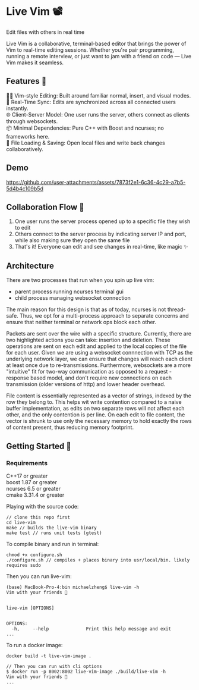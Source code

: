 # Live Vim 📽️

Edit files with others in real time

Live Vim is a collaborative, terminal-based editor that brings the power of Vim to real-time editing sessions. Whether you're pair programming, running a remote interview, or just want to jam with a friend on code — Live Vim makes it seamless.

## Features 📝

🧑‍💻 Vim-style Editing: Built around familiar normal, insert, and visual modes.  
🔁 Real-Time Sync: Edits are synchronized across all connected users instantly.  
🌐 Client-Server Model: One user runs the server, others connect as clients through websockets.  
📦 Minimal Dependencies: Pure C++ with Boost and ncurses; no frameworks here.  
📄 File Loading & Saving: Open local files and write back changes collaboratively.

## Demo

https://github.com/user-attachments/assets/7873f2e1-6c36-4c29-a7b5-5d4b4c109b5d

## Collaboration Flow 👥

1. One user runs the server process opened up to a specific file they wish to edit
2. Others connect to the server process by indicating server IP and port, while also making sure they open the same file
3. That's it! Everyone can edit and see changes in real-time, like magic ✨

## Architecture

There are two processes that run when you spin up live vim:

- parent process running ncurses terminal gui
- child process managing websocket connection

The main reason for this design is that as of today, ncurses is not thread-safe. Thus, we opt for a multi-process approach to separate concerns and ensure that neither terminal or network ops block each other.

Packets are sent over the wire with a specific structure. Currently, there are two highlighted actions you can take: insertion and deletion. These operations are sent
on each edit and applied to the local copies of the file for each user. Given we are using a websocket connnection with TCP as the underlying network layer, we can
ensure that changes will reach each client at least once due to re-transmissions. Furthermore, websockets are a more "intuitive" fit for two-way communication as
opposed to a request - response based model, and don't require new connections on each transmission (older versions of http) and lower header overhead.

File content is essentially represented as a vector of strings, indexed by the row they belong to. This helps wit write contention compared to a naive buffer
implementation, as edits on two separate rows will not affect each other, and the only contention is per line. On each edit to file content, the vector is shrunk to use
only the necessary memory to hold exactly the rows of content present, thus reducing memory footprint.

## Getting Started 🧪

### Requirements

C++17 or greater  
boost 1.87 or greater  
ncurses 6.5 or greater  
cmake 3.31.4 or greater

Playing with the source code:

```
// clone this repo first
cd live-vim
make // builds the live-vim binary
make test // runs unit tests (gtest)
```

To compile binary and run in terminal:

```
chmod +x configure.sh
./configure.sh // compiles + places binary into usr/local/bin. likely requires sudo
```

Then you can run live-vim:

```
(base) MacBook-Pro-4:bin michaelzheng$ live-vim -h
Vim with your friends 📝


live-vim [OPTIONS]


OPTIONS:
  -h,     --help              Print this help message and exit
...
```

To run a docker image:

```
docker build -t live-vim-image .

// Then you can run with cli options
$ docker run -p 8002:8002 live-vim-image ./build/live-vim -h
Vim with your friends 📝
...
```
